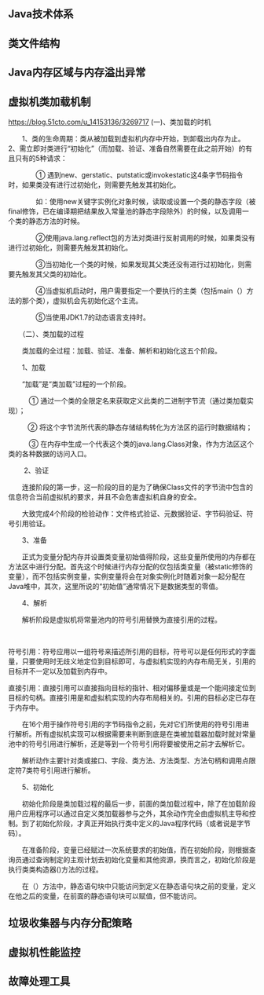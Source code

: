 ## Java技术体系
## 类文件结构 
## Java内存区域与内存溢出异常
## 虚拟机类加载机制
https://blog.51cto.com/u_14153136/3269717
(一)、类加载的时机

　　1、类的生命周期：类从被加载到虚拟机内存中开始，到卸载出内存为止。
2、需立即对类进行“初始化”（而加载、验证、准备自然需要在此之前开始）的有且只有的5种请求：

　　　　① 遇到new、gerstatic、putstatic或invokestatic这4条字节码指令时，如果类没有进行过初始化，则需要先触发其初始化。

　　　　如：使用new关键字实例化对象时候，读取或设置一个类的静态字段（被final修饰，已在编译期把结果放入常量池的静态字段除外）的时候，以及调用一个类的静态方法的时候。

　　　　②使用java.lang.reflect包的方法对类进行反射调用的时候，如果类没有进行过初始化，则需要先触发其初始化。

　　　　③当初始化一个类的时候，如果发现其父类还没有进行过初始化，则需要先触发其父类的初始化。

　　　　④当虚拟机启动时，用户需要指定一个要执行的主类（包括main（）方法的那个类），虚拟机会先初始化这个主流。

　　　　⑤当使用JDK1.7的动态语言支持时。

　　（二）、类加载的过程

　　类加载的全过程：加载、验证、准备、解析和初始化这五个阶段。　　

　　1、加载

　　“加载”是“类加载”过程的一个阶段。 

　　　① 通过一个类的全限定名来获取定义此类的二进制字节流（通过类加载实现）；

　　   ② 将这个字节流所代表的静态存储结构转化为方法区的运行时数据结构；

　　　③ 在内存中生成一个代表这个类的java.lang.Class对象，作为方法区这个类的各种数据的访问入口。

 　　2、验证

　　连接阶段的第一步，这一阶段的目的是为了确保Class文件的字节流中包含的信息符合当前虚拟机的要求，并且不会危害虚拟机自身的安全。

　　大致完成4个阶段的检验动作：文件格式验证、元数据验证、字节码验证、符号引用验证。

　　3、准备

　　正式为变量分配内存并设置类变量初始值得阶段，这些变量所使用的内存都在方法区中进行分配。首先这个时候进行内存分配的仅包括类变量（被static修饰的变量），而不包括实例变量，实例变量将会在对象实例化时随着对象一起分配在Java堆中，其次，这里所说的“初始值”通常情况下是数据类型的零值。

　　4、解析

　　解析阶段是虚拟机将常量池内的符号引用替换为直接引用的过程。

 

符号引用：符号应用以一组符号来描述所引用的目标，符号可以是任何形式的字面量，只要使用时无歧义地定位到目标即可，与虚拟机实现的内存布局无关，引用的目标并不一定以及加载到内存中。

直接引用：直接引用可以直接指向目标的指针、相对偏移量或是一个能间接定位到目标的句柄。直接引用是和虚拟机实现的内存布局相关的。引用的目标必定已存在于内存中。

　　在16个用于操作符号引用的字节码指令之前，先对它们所使用的符号引用进行解析。所有虚拟机实现可以根据需要来判断到底是在类被加载器加载时就对常量池中的符号引用进行解析，还是等到一个符号引用将要被使用之前才去解析它。

　　解析动作主要针对类或接口、字段、类方法、方法类型、方法句柄和调用点限定符7类符号引用进行解析。

　　5、初始化　　

　　初始化阶段是类加载过程的最后一步，前面的类加载过程中，除了在加载阶段用户应用程序可以通过自定义类加载器参与之外，其余动作完全由虚拟机主导和控制。到了初始化阶段，才真正开始执行类中定义的Java程序代码（或者说是字节码）。

　　在准备阶段，变量已经赋过一次系统要求的初始值，而在初始阶段，则根据查询员通过查询制定的主观计划去初始化变量和其他资源，换而言之，初始化阶段是执行类类构造器<client>()方法的过程。

　　在<client>（）方法中，静态语句块中只能访问到定义在静态语句块之前的变量，定义在他之后的变量，在前面的静态语句块可以赋值，但不能访问。
## 垃圾收集器与内存分配策略
## 虚拟机性能监控
## 故障处理工具
